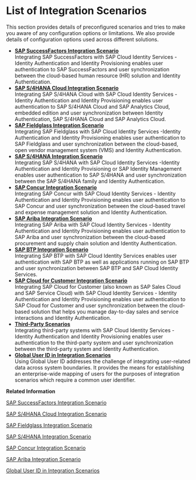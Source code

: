 <!-- loiof4d660fec3f74eb09e9951aac81f3a48 -->

# List of Integration Scenarios

This section provides details of preconfigured scenarios and tries to make you aware of any configuration options or limitations. We also provide details of configuration options used across different solutions.

-   **[SAP SuccessFactors Integration Scenario](sap-successfactors-integration-scenario-8ce83db.md "Integrating SAP SuccessFactors with
		SAP Cloud Identity Services -Identity
                                Authentication and Identity Provisioning enables user
		authentication to SAP SuccessFactors and
		user synchronization between the cloud-based human resource (HR) solution and Identity
                                Authentication. ")**  
Integrating SAP SuccessFactors with SAP Cloud Identity Services -Identity Authentication and Identity Provisioning enables user authentication to SAP SuccessFactors and user synchronization between the cloud-based human resource \(HR\) solution and Identity Authentication.
-   **[SAP S/4HANA Cloud Integration Scenario](sap-s-4hana-cloud-integration-scenario-93102ca.md "Integrating SAP S/4HANA Cloud with SAP Cloud Identity Services -
			Identity
                                Authentication and Identity Provisioning enables user
		authentication to SAP S/4HANA Cloud and SAP Analytics Cloud,
		embedded edition and user synchronization between Identity
                                Authentication, SAP S/4HANA
			Cloud and SAP Analytics Cloud. ")**  
Integrating SAP S/4HANA Cloud with SAP Cloud Identity Services - Identity Authentication and Identity Provisioning enables user authentication to SAP S/4HANA Cloud and SAP Analytics Cloud, embedded edition and user synchronization between Identity Authentication, SAP S/4HANA Cloud and SAP Analytics Cloud.
-   **[SAP Fieldglass Integration Scenario](sap-fieldglass-integration-scenario-c0b3041.md "Integrating SAP Fieldglass with SAP Cloud Identity Services -Identity
                                Authentication and Identity Provisioning enables user
		authentication to SAP Fieldglass and user synchronization between the
		cloud-based, open vendor management system (VMS) and Identity
                                Authentication.")**  
Integrating SAP Fieldglass with SAP Cloud Identity Services -Identity Authentication and Identity Provisioning enables user authentication to SAP Fieldglass and user synchronization between the cloud-based, open vendor management system \(VMS\) and Identity Authentication.
-   **[SAP S/4HANA Integration Scenario](sap-s-4hana-integration-scenario-dc7ba63.md "Integrating SAP S/4HANA with SAP Cloud Identity Services -Identity
                                Authentication and Identity Provisioning or SAP Identity
		Management enables user authentication to SAP S/4HANA and user
		synchronization between the SAP S/4HANA family and Identity
                                Authentication.")**  
Integrating SAP S/4HANA with SAP Cloud Identity Services -Identity Authentication and Identity Provisioning or SAP Identity Management enables user authentication to SAP S/4HANA and user synchronization between the SAP S/4HANA family and Identity Authentication.
-   **[SAP Concur Integration Scenario](sap-concur-integration-scenario-ef38d9e.md "Integrating SAP Concur with SAP Cloud Identity Services - Identity
                                    Authentication and Identity Provisioning enables user
		authentication to SAP Concur and user synchronization between the cloud-based
		travel and expense management solution and Identity
                                Authentication.")**  
Integrating SAP Concur with SAP Cloud Identity Services - Identity Authentication and Identity Provisioning enables user authentication to SAP Concur and user synchronization between the cloud-based travel and expense management solution and Identity Authentication.
-   **[SAP Ariba Integration Scenario](sap-ariba-integration-scenario-9114a35.md "Integrating SAP Ariba with SAP Cloud Identity Services - Identity
                                Authentication and Identity Provisioning enables user
		authentication to SAP Ariba and user synchronization between the cloud-based
		procurement and supply chain solution and Identity
                                Authentication.")**  
Integrating SAP Ariba with SAP Cloud Identity Services - Identity Authentication and Identity Provisioning enables user authentication to SAP Ariba and user synchronization between the cloud-based procurement and supply chain solution and Identity Authentication.
-   **[SAP BTP Integration Scenario](sap-btp-integration-scenario-0c3b5dc.md "Integrating SAP BTP with
			SAP Cloud Identity Services enables
		user authentication with SAP BTP
		as well as applications running on SAP BTP and user synchronization
		between SAP BTP and SAP Cloud Identity Services.")**  
Integrating SAP BTP with SAP Cloud Identity Services enables user authentication with SAP BTP as well as applications running on SAP BTP and user synchronization between SAP BTP and SAP Cloud Identity Services.
-   **[SAP Cloud for Customer Integration Scenario](sap-cloud-for-customer-integration-scenario-f496a61.md "Integrating SAP Cloud for Customer (also known as SAP Sales Cloud and SAP
		Service Cloud) with SAP Cloud Identity Services - Identity
                                Authentication and Identity Provisioning enables user
		authentication to SAP Cloud for Customer and user synchronization between the
		cloud-based solution that helps you manage day-to-day sales and service interactions and
			Identity
                                Authentication.")**  
Integrating SAP Cloud for Customer \(also known as SAP Sales Cloud and SAP Service Cloud\) with SAP Cloud Identity Services - Identity Authentication and Identity Provisioning enables user authentication to SAP Cloud for Customer and user synchronization between the cloud-based solution that helps you manage day-to-day sales and service interactions and Identity Authentication.
-   **[Third-Party Scenarios](third-party-scenarios-5e37165.md "Integrating third-party systems with SAP Cloud Identity Services - Identity
                                Authentication and Identity Provisioning enables user authentication to the third-party system and user
		synchronization between the third-party system and Identity
                                Authentication.")**  
Integrating third-party systems with SAP Cloud Identity Services - Identity Authentication and Identity Provisioning enables user authentication to the third-party system and user synchronization between the third-party system and Identity Authentication.
-   **[Global User ID in Integration Scenarios](global-user-id-in-integration-scenarios-a04611d.md "Using Global User ID addresses the challenge of integrating user-related data across
		system boundaries. It provides the means for establishing an enterprise-wide mapping of
		users for the purposes of integration scenarios which require a common user
		identifier.")**  
Using Global User ID addresses the challenge of integrating user-related data across system boundaries. It provides the means for establishing an enterprise-wide mapping of users for the purposes of integration scenarios which require a common user identifier.

**Related Information**  


[SAP SuccessFactors Integration Scenario](sap-successfactors-integration-scenario-8ce83db.md "Integrating SAP SuccessFactors with SAP Cloud Identity Services -Identity Authentication and Identity Provisioning enables user authentication to SAP SuccessFactors and user synchronization between the cloud-based human resource (HR) solution and Identity Authentication.")

[SAP S/4HANA Cloud Integration Scenario](sap-s-4hana-cloud-integration-scenario-93102ca.md "Integrating SAP S/4HANA Cloud with SAP Cloud Identity Services - Identity Authentication and Identity Provisioning enables user authentication to SAP S/4HANA Cloud and SAP Analytics Cloud, embedded edition and user synchronization between Identity Authentication, SAP S/4HANA Cloud and SAP Analytics Cloud.")

[SAP Fieldglass Integration Scenario](sap-fieldglass-integration-scenario-c0b3041.md "Integrating SAP Fieldglass with SAP Cloud Identity Services -Identity Authentication and Identity Provisioning enables user authentication to SAP Fieldglass and user synchronization between the cloud-based, open vendor management system (VMS) and Identity Authentication.")

[SAP S/4HANA Integration Scenario](sap-s-4hana-integration-scenario-dc7ba63.md "Integrating SAP S/4HANA with SAP Cloud Identity Services -Identity Authentication and Identity Provisioning or SAP Identity Management enables user authentication to SAP S/4HANA and user synchronization between the SAP S/4HANA family and Identity Authentication.")

[SAP Concur Integration Scenario](sap-concur-integration-scenario-ef38d9e.md "Integrating SAP Concur with SAP Cloud Identity Services - Identity Authentication and Identity Provisioning enables user authentication to SAP Concur and user synchronization between the cloud-based travel and expense management solution and Identity Authentication.")

[SAP Ariba Integration Scenario](sap-ariba-integration-scenario-9114a35.md "Integrating SAP Ariba with SAP Cloud Identity Services - Identity Authentication and Identity Provisioning enables user authentication to SAP Ariba and user synchronization between the cloud-based procurement and supply chain solution and Identity Authentication.")

[Global User ID in Integration Scenarios](global-user-id-in-integration-scenarios-a04611d.md "Using Global User ID addresses the challenge of integrating user-related data across system boundaries. It provides the means for establishing an enterprise-wide mapping of users for the purposes of integration scenarios which require a common user identifier.")

